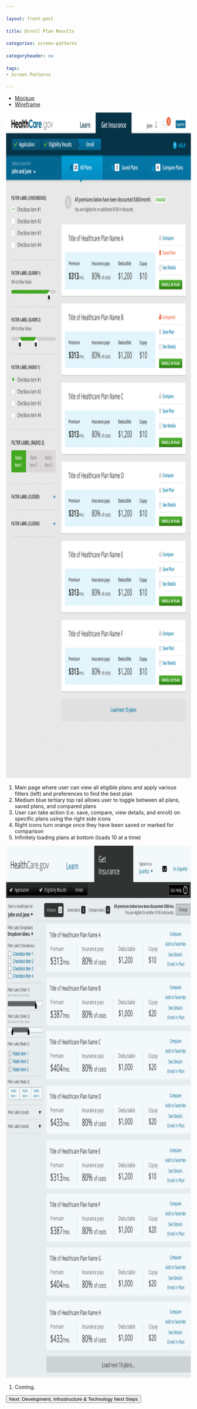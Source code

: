 ```yaml
---

layout: front-post

title: Enroll Plan Results

categories: screen-patterns

categoryheader: no

tags:
- Screen Patterns

--- 
```


<ul class="nav nav-tabs">
<li class="active"><a data-toggle="tab" href="#tab1">Mockup</a></li>
<li><a data-toggle="tab" href="#tab2">Wireframe</a></li>
</ul>
<div class="tab-content">
<div id="tab1" class="tab-pane active">
<p><a href="../../images/healthcare-marketplace-plancompare-allplans.jpg"><img width="1040" height="1809" src="../../images/healthcare-marketplace-plancompare-allplans.jpg" alt="healthcare-marketplace-plancompare-allplans" class="alignnone size-full wp-image-1375"></a></p>
<ol class="rounded-list">
<li><a><span>Main page where user can view all eligible plans and apply various filters (left) and preferences to find the best plan</span></a></li>
<li><a><span>Medium blue tertiary top rail allows user to toggle between all plans, saved plans, and compared plans</span></a></li>
<li><a><span>User can take action (i.e. save, compare, view details, and enroll) on specific plans using the right side icons</span></a></li>
<li><a><span>Right icons turn orange once they have been saved or marked for comparison</span></a></li>
<li><a><span>Infinitely loading plans at bottom (loads 10 at a time)</span></a></li>
</ol>
</div>
<div id="tab2" class="tab-pane">
<p><a href="../../images/Enroll___Plan_Results.jpg"><img width="962" height="1446" src="../../images/Enroll___Plan_Results.jpg" alt="Enroll___Plan_Results" class="alignnone size-full wp-image-1303"></a></p>
<ol class="rounded-list">
<li><a><span>Coming.</span></a></li>
</ol>
</div>
</div>
<p><a href="/development-infrastructure/next-steps/" title="Sonya Intro"><button type="button" class="btn">Next: Development, Infrastructure &amp; Technology Next Steps</button></a></p>

